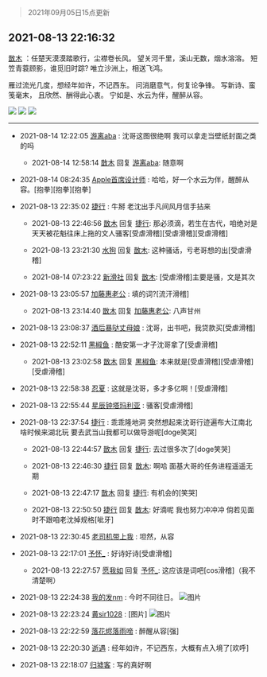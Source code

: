 > 2021年09月05日15点更新
<link rel="stylesheet" href="https://cdn.jsdelivr.net/gh/taotie6/sampleJSON@main/css/photo_show.css">


 ## 2021-08-13 22:16:32 

 [㪚木](https://www.coolapk.com/feed/29172988?shareKey=ODVmYzhmYjI3NDkxNjEzMTc4Mjg~) ：任楚天漠漠踏歌行，尘襟卷长风。
望关河千里，溪山无数，烟水溶溶。
短笠青蓑顾影，谁觅旧时踪?
唯立沙洲上，相送飞鸿。

雁过流光几度，想经年如许，不记西东。
问消磨意气，何复论争锋。
写新诗、蛮笺毫末，
且欣然、酬得此心衷。
宁如是、水云为伴，醒醉从容。 

<div class="album">
<img class="img-item" src="https://image.coolapk.com/feed/2021/0813/22/1081091_e4d0c6fb_4181_1415@3840x2160.jpeg" />
<img class="img-item" src="https://image.coolapk.com/feed/2021/0813/22/1081091_4a89399f_4181_1417@2967x1669.jpeg" />
<img class="img-item" src="https://image.coolapk.com/feed/2021/0813/22/1081091_4f9a13bc_4181_1419@3840x2160.jpeg" />
</div>

 ------- 

- 2021-08-14 12:22:05 [游离aba](uid=1278872) : 沈哥这图很绝啊   我可以拿走当壁纸封面之类的吗 

    - 2021-08-14 12:58:14 [㪚木](uid=1081091) 回复 [游离aba](uid=1278872): 随意啊 

- 2021-08-14 08:24:35 [Apple首席设计师](uid=1550816) : 哈哈，好一个水云为伴，醒醉从容。[抱拳][抱拳][抱拳] 

- 2021-08-13 22:35:02 [捷行](uid=1629443) : 牛掰  老沈出手凡间风月信手拈来 

    - 2021-08-13 22:46:56 [㪚木](uid=1081091) 回复 [捷行](uid=1629443): 那必须滴，若生在古代，咱绝对是天天被花魁往床上拖的文人骚客[受虐滑稽][受虐滑稽][受虐滑稽] 

    - 2021-08-13 23:21:30 [水狗](uid=1827990) 回复 [㪚木](uid=1081091): 这种骚话，亏老哥想的出[受虐滑稽] 

    - 2021-08-14 07:23:22 [新滑社](uid=2627292) 回复 [㪚木](uid=1081091): [受虐滑稽]主要是骚，文是其次 

- 2021-08-13 23:05:57 [加藤惠老公](uid=1266680) : 填的词?[流汗滑稽] 

    - 2021-08-13 23:14:40 [㪚木](uid=1081091) 回复 [加藤惠老公](uid=1266680): 八声甘州 

- 2021-08-13 23:08:37 [酒后暴哒丈母娘](uid=958361) : 沈哥，出书吧，我贷款买[受虐滑稽] 

- 2021-08-13 22:52:11 [黑椒鱼](uid=1624691) : 酷安第一才子沈哥拿了[受虐滑稽] 

    - 2021-08-13 23:02:58 [㪚木](uid=1081091) 回复 [黑椒鱼](uid=1624691): 本来就是[受虐滑稽][受虐滑稽][受虐滑稽] 

- 2021-08-13 22:58:38 [忍夏](uid=1630007) : 这就是沈哥，多才多亿啊！[受虐滑稽] 

- 2021-08-13 22:55:44 [星辰钟塔玛利亚](uid=5857117) : 骚客[受虐滑稽] 

- 2021-08-13 22:37:54 [捷行](uid=1629443) : 乖乖隆地洞  突然想起来沈哥行迹遍布大江南北  啥时候来湖北玩  要去武当山我都可以做导游呢[doge笑哭] 

    - 2021-08-13 22:44:57 [㪚木](uid=1081091) 回复 [捷行](uid=1629443): 去过很多次了[doge笑哭] 

    - 2021-08-13 22:46:30 [捷行](uid=1629443) 回复 [㪚木](uid=1081091): 啊哈   面基大哥的任务进程遥遥无期 

    - 2021-08-13 22:47:17 [㪚木](uid=1081091) 回复 [捷行](uid=1629443): 有机会的[笑哭] 

    - 2021-08-13 22:50:50 [捷行](uid=1629443) 回复 [㪚木](uid=1081091): 好滴呢  我也努力冲冲冲  倘若见面时不跟咱老沈掉规格[呲牙] 

- 2021-08-13 22:30:45 [老司机带上我](uid=1912353) : 坦然，从容 

- 2021-08-13 22:17:01 [予怀_](uid=3517074) : 好诗好诗[受虐滑稽] 

    - 2021-08-13 22:27:57 [愿我如](uid=3364757) 回复 [予怀_](uid=3517074): 这应该是词吧[cos滑稽]（我不清楚啊） 

- 2021-08-13 22:24:38 [我的发nm](uid=3933015) : 今时不同往日。 ![图片](https://image.coolapk.com/feed/2021/0813/22/3933015_c70ab0b3_4677_653@198x145.jpeg)

- 2021-08-13 22:23:24 [黄sir1028](uid=905870) : [图片] ![图片](https://image.coolapk.com/feed/2021/0813/22/905870_223215db_4602_4845@513x527.jpeg)

- 2021-08-13 22:22:59 [落花烬落雨啼](uid=1966083) : 醉醒从容[强] 

- 2021-08-13 22:20:30 [逝遇](uid=2589293) : 经年如许，不记西东，大概有点入境了[欢呼] 

- 2021-08-13 22:18:07 [归墟客](uid=3287587) : 写的真好啊 

